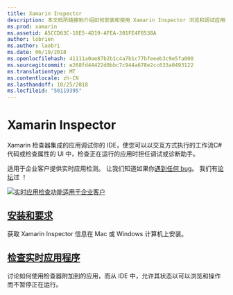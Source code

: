 ```yaml
---
title: Xamarin Inspector
description: 本文档所链接到介绍如何安装和使用 Xamarin Inspector 浏览和调试应用程序的指南。
ms.prod: xamarin
ms.assetid: A5CCD63C-18E5-4D19-AFEA-301FE4F8538A
author: lobrien
ms.author: laobri
ms.date: 06/19/2018
ms.openlocfilehash: 41111a0ae87b2b1c4a7b1c77bfeeeb3c9e5fa000
ms.sourcegitcommit: e268fd44422d0bbc7c944a678e2cc633a0493122
ms.translationtype: MT
ms.contentlocale: zh-CN
ms.lasthandoff: 10/25/2018
ms.locfileid: "50119395"
---
```

# <a name="xamarin-inspector"></a>Xamarin Inspector

Xamarin 检查器集成的应用调试你的 IDE，使您可以以交互方式执行的工作流C#代码或检查属性的 UI 中，检查正在运行的应用时担任调试或诊断助手。

适用于企业客户提供实时应用检测。 让我们知道如果你[遇到任何 bug](~/tools/inspector/install.md#reporting-bugs)。 我们有[论坛](https://forums.xamarin.com/categories/inspector)过 ！

[![](images/interactive-1.0.0-bike-inspect-3d-small.png "实时应用检查功能适用于企业客户")](images/interactive-1.0.0-bike-inspect-3d.png#lightbox)

## <a name="installation-and-requirementstoolsinspectorinstallmd"></a>[安装和要求](~/tools/inspector/install.md)

获取 Xamarin Inspector 信息在 Mac 或 Windows 计算机上安装。

## <a name="inspecting-live-applicationstoolsinspectorinspectmd"></a>[检查实时应用程序](~/tools/inspector/inspect.md)

讨论如何使用检查器附加到的应用，而从 IDE 中，允许其状态以可以浏览和操作而不暂停正在运行。



